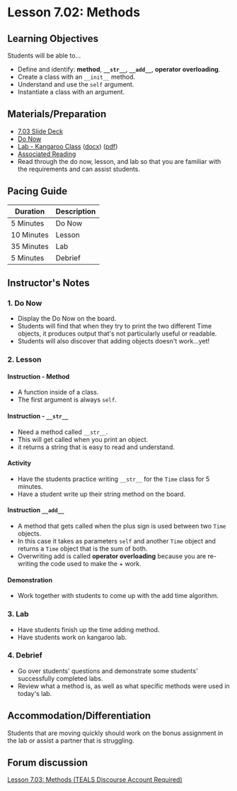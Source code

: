 # Lesson 7.02: Methods

## Learning Objectives

Students will be able to...

* Define and identify: **method**, **`__str__`**, **`__add__`**, **operator overloading**.
* Create a class with an `__init__` method.
* Understand and use the `self` argument.
* Instantiate a class with an argument.

## Materials/Preparation

* [7.03 Slide Deck](https://github.com/TEALSK12/2nd-semester-introduction-to-computer-science/raw/master/units/7_unit/slidedecks/Intro%20Python%207.03%20TEALS.pptx)
* [Do Now][]
* [Lab - Kangaroo Class][] ([docx][]) ([pdf][])
* [Associated Reading](https://tealsk12.github.io/2nd-semester-introduction-to-computer-science/readings.md#associatedreadings/7.3)
* Read through the do now, lesson, and lab so that you are familiar with the requirements and can assist students.

## Pacing Guide

| **Duration**   | **Description** |
| ---------- | ----------- |
| 5 Minutes  | Do Now      |
| 10 Minutes | Lesson      |
| 35 Minutes | Lab         |
| 5 Minutes | Debrief  |

## Instructor's Notes

### 1. Do Now

* Display the Do Now on the board.
* Students will find that when they try to print the two different Time objects, it produces output that's not particularly useful or readable.
* Students will also discover that adding objects doesn't work...yet!

### 2. Lesson

#### Instruction - Method

* A function inside of a class.
* The first argument is always `self`.

#### Instruction - `__str__`

* Need a method called `__str__`.
* This will get called when you print an object.
* it returns a string that is easy to read and understand.

#### Activity

* Have the students practice writing `__str__` for the `Time` class for 5 minutes.
* Have a student write up their string method on the board.

#### Instruction `__add__`

* A method that gets called when the plus sign is used between two `Time` objects.
* In this case it takes as parameters `self` and another `Time` object and returns a `Time` object that is the sum of both.
* Overwriting add is called **operator overloading** because you are re-writing the code used to make the + work.

#### Demonstration

* Work together with students to come up with the add time algorithm.

### 3. Lab

* Have students finish up the time adding method.
* Have students work on kangaroo lab.

### 4. Debrief

* Go over students' questions and demonstrate some students' successfully completed labs.
* Review what a method is, as well as what specific methods were used in today's lab.

## Accommodation/Differentiation

Students that are moving quickly should work on the bonus assignment in the lab or assist a partner that is struggling.

## Forum discussion

[Lesson 7.03: Methods (TEALS Discourse Account Required)](https://forums.tealsk12.org/c/2nd-semester-unit-7-classes/lesson-7-03-methods)

[Do Now]:do_now.md
[Lab - Kangaroo Class]:lab.md
[pdf]: https://github.com/TEALSK12/2nd-semester-introduction-to-computer-science/raw/master/units/7_unit/03_lesson/lab.pdf
[docx]: https://github.com/TEALSK12/2nd-semester-introduction-to-computer-science/raw/master/units/7_unit/03_lesson/lab.docx
